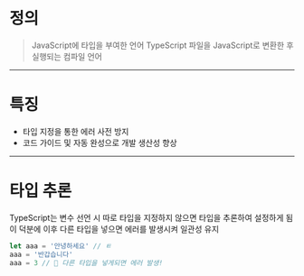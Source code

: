 # 정의

> JavaScript에 타입을 부여한 언어
> TypeScript 파일을 JavaScript로 변환한 후 실행되는 컴파일 언어

---
# 특징

- 타입 지정을 통한 에러 사전 방지
- 코드 가이드 및 자동 완성으로 개발 생산성 향상

---
# 타입 추론

TypeScript는 변수 선언 시 따로 타입을 지정하지 않으면 타입을 추론하여 설정하게 됨
이 덕분에 이후 다른 타입을 넣으면 에러를 발생시켜 일관성 유지

```typescript
let aaa = '안녕하세요' // ㅌ
aaa = '반갑습니다' 
aaa = 3 // 🚨 다른 타입을 넣게되면 에러 발생!
```
